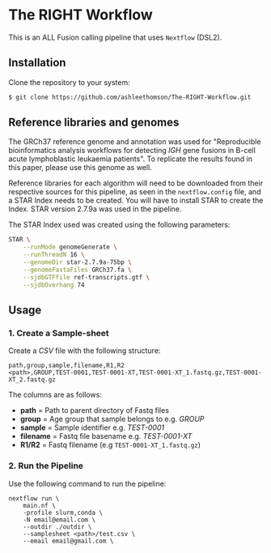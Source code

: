 # The RIGHT Workflow

This is an ALL Fusion calling pipeline that uses `Nextflow` (DSL2).

## Installation

Clone the repository to your system:

```bash
$ git clone https://github.com/ashleethomson/The-RIGHT-Workflow.git
```

## Reference libraries and genomes
The GRCh37 reference genome and annotation was used for "Reproducible bioinformatics analysis workflows for detecting _IGH_ gene fusions in B-cell acute lymphoblastic leukaemia patients". To replicate the results found in this paper, please use this genome as well.   

Reference libraries for each algorithm will need to be downloaded from their respective sources for this pipeline, as seen in the `nextflow.config` file, and a STAR Index needs to be created. You will have to install STAR to create the Index. STAR version 2.7.9a was used in the pipeline.  

The STAR Index used was created using the following parameters:
```bash
STAR \
    --runMode genomeGenerate \
    --runThreadN 16 \
    --genomeDir star-2.7.9a-75bp \
    --genomeFastaFiles GRCh37.fa \
    --sjdbGTFfile ref-transcripts.gtf \
    --sjdbOverhang 74
```

## Usage

### 1. Create a Sample-sheet

Create a _CSV_ file with the following structure:

```text
path,group,sample,filename,R1,R2
<path>,GROUP,TEST-0001,TEST-0001-XT,TEST-0001-XT_1.fastq.gz,TEST-0001-XT_2.fastq.gz
```

The columns are as follows:

- **path** = Path to parent directory of Fastq files
- **group** = Age group that sample belongs to e.g. _GROUP_
- **sample** = Sample identifier e.g. _TEST-0001_
- **filename** = Fastq file basename e.g. _TEST-0001-XT_
- **R1/R2** = Fastq filename (e.g `TEST-0001-XT_1.fastq.gz`)


### 2. Run the Pipeline

Use the following command to run the pipeline:

```shell
nextflow run \
    main.nf \
    -profile slurm,conda \
    -N email@email.com \
    --outdir ./outdir \
    --samplesheet <path>/test.csv \
    --email email@gmail.com \
```

